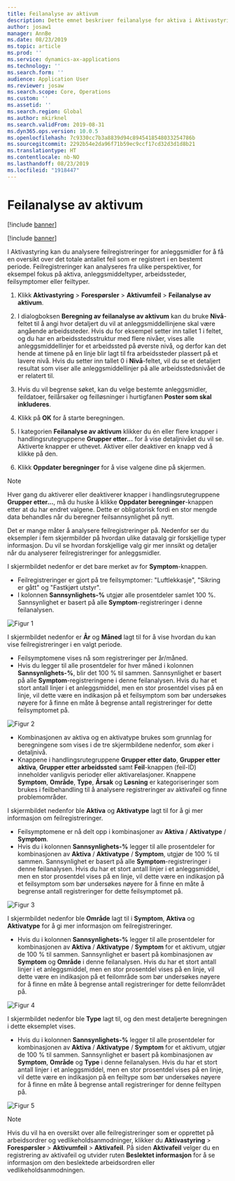 ```yaml
---
title: Feilanalyse av aktivum
description: Dette emnet beskriver feilanalyse for aktiva i Aktivastyring.
author: josaw1
manager: AnnBe
ms.date: 08/23/2019
ms.topic: article
ms.prod: ''
ms.service: dynamics-ax-applications
ms.technology: ''
ms.search.form: ''
audience: Application User
ms.reviewer: josaw
ms.search.scope: Core, Operations
ms.custom: ''
ms.assetid: ''
ms.search.region: Global
ms.author: mkirknel
ms.search.validFrom: 2019-08-31
ms.dyn365.ops.version: 10.0.5
ms.openlocfilehash: 7c9330cc7b3a8839d94c8945418548033254786b
ms.sourcegitcommit: 2292b54e2da96f71b59ec9ccf17cd32d3d1d8b21
ms.translationtype: HT
ms.contentlocale: nb-NO
ms.lasthandoff: 08/23/2019
ms.locfileid: "1918447"
---
```

# <a name="asset-fault-analysis"></a>Feilanalyse av aktivum

[!include [banner](../../includes/banner.md)]

[!include [banner](../../includes/preview-banner.md)]

I Aktivastyring kan du analysere feilregistreringer for anleggsmidler for å få en oversikt over det totale antallet feil som er registrert i en bestemt periode. Feilregistreringer kan analyseres fra ulike perspektiver, for eksempel fokus på aktiva, anleggsmiddeltyper, arbeidssteder, feilsymptomer eller feiltyper.

1. Klikk **Aktivastyring** > **Forespørsler** > **Aktivumfeil** > **Feilanalyse av aktivum**.

2. I dialogboksen **Beregning av feilanalyse av aktivum** kan du bruke **Nivå**-feltet til å angi hvor detaljert du vil at anleggsmiddellinjene skal være angående arbeidssteder. Hvis du for eksempel setter inn tallet 1 i feltet, og du har en arbeidsstedsstruktur med flere nivåer, vises alle anleggsmiddellinjer for et arbeidssted på øverste nivå, og derfor kan det hende at timene på en linje blir lagt til fra arbeidssteder plassert på et lavere nivå. Hvis du setter inn tallet 0 i **Nivå**-feltet, vil du se et detaljert resultat som viser alle anleggsmiddellinjer på alle arbeidsstedsnivået de er relatert til.

3. Hvis du vil begrense søket, kan du velge bestemte anleggsmidler, feildatoer, feilårsaker og feilløsninger i hurtigfanen **Poster som skal inkluderes**.

4. Klikk på **OK** for å starte beregningen.

5. I kategorien **Feilanalyse av aktivum** klikker du én eller flere knapper i handlingsrutegruppene **Grupper etter...** for å vise detaljnivået du vil se. Aktiverte knapper er uthevet. Aktiver eller deaktiver en knapp ved å klikke på den.

6. Klikk **Oppdater beregninger** for å vise valgene dine på skjermen. 

>[!NOTE]
>Hver gang du aktiverer eller deaktiverer knapper i handlingsrutegruppene **Grupper etter...**, må du huske å klikke **Oppdater beregninger**-knappen etter at du har endret valgene. Dette er obligatorisk fordi en stor mengde data behandles når du beregner feilsannsynlighet på nytt.

Det er mange måter å analysere feilregistreringer på. Nedenfor ser du eksempler i fem skjermbilder på hvordan ulike datavalg gir forskjellige typer informasjon. Du vil se hvordan forskjellige valg gir mer innsikt og detaljer når du analyserer feilregistreringer for anleggsmidler.

I skjermbildet nedenfor er det bare merket av for **Symptom**-knappen.

- Feilregistreringer er gjort på tre feilsymptomer: "Luftlekkasje", "Sikring er gått" og "Fastkjørt utstyr".  
- I kolonnen **Sannsynlighets-%** utgjør alle prosentdeler samlet 100 %. Sannsynlighet er basert på alle **Symptom**-registreringer i denne feilanalysen.

![Figur 1](media/06-controlling-and-reporting.png)


I skjermbildet nedenfor er **År** og **Måned** lagt til for å vise hvordan du kan vise feilregistreringer i en valgt periode.

- Feilsymptomene vises nå som registreringer per år/måned.  
- Hvis du legger til alle prosentdeler for hver måned i kolonnen **Sannsynlighets-%**, blir det 100 % til sammen. Sannsynlighet er basert på alle **Symptom**-registreringene i denne feilanalysen. Hvis du har et stort antall linjer i et anleggsmiddel, men en stor prosentdel vises på en linje, vil dette være en indikasjon på et feilsymptom som bør undersøkes nøyere for å finne en måte å begrense antall registreringer for dette feilsymptomet på.

![Figur 2](media/07-controlling-and-reporting.png)


- Kombinasjonen av aktiva og en aktivatype brukes som grunnlag for beregningene som vises i de tre skjermbildene nedenfor, som øker i detaljnivå.  
- Knappene i handlingsrutegruppene **Grupper etter dato**, **Grupper etter aktiva**, **Grupper etter arbeidssted** samt **Feil**-knappen (feil-ID) inneholder vanligvis perioder eller aktivarelasjoner. Knappene **Symptom**, **Område**, **Type**, **Årsak** og **Løsning** er kategoriseringer som brukes i feilbehandling til å analysere registreringer av aktivafeil og finne problemområder.  

I skjermbildet nedenfor ble **Aktiva** og **Aktivatype** lagt til for å gi mer informasjon om feilregistreringer.

- Feilsymptomene er nå delt opp i kombinasjoner av **Aktiva** / **Aktivatype** / **Symptom**.  
- Hvis du i kolonnen **Sannsynlighets-%** legger til alle prosentdeler for kombinasjonen av **Aktiva** / **Aktivatype** / **Symptom**, utgjør de 100 % til sammen. Sannsynlighet er basert på alle **Symptom**-registreringer i denne feilanalysen. Hvis du har et stort antall linjer i et anleggsmiddel, men en stor prosentdel vises på en linje, vil dette være en indikasjon på et feilsymptom som bør undersøkes nøyere for å finne en måte å begrense antall registreringer for dette feilsymptomet på.

![Figur 3](media/08-controlling-and-reporting.png)


I skjermbildet nedenfor ble **Område** lagt til i **Symptom**, **Aktiva** og **Aktivatype** for å gi mer informasjon om feilregistreringer.

- Hvis du i kolonnen **Sannsynlighets-%** legger til alle prosentdeler for kombinasjonen av **Aktiva** / **Aktivatype** / **Symptom** for et aktivum, utgjør de 100 % til sammen. Sannsynlighet er basert på kombinasjonen av **Symptom** og **Område** i denne feilanalysen. Hvis du har et stort antall linjer i et anleggsmiddel, men en stor prosentdel vises på en linje, vil dette være en indikasjon på et feilområde som bør undersøkes nøyere for å finne en måte å begrense antall registreringer for dette feilområdet på.  

![Figur 4](media/09-controlling-and-reporting.png)


I skjermbildet nedenfor ble **Type** lagt til, og den mest detaljerte beregningen i dette eksemplet vises.
 
- Hvis du i kolonnen **Sannsynlighets-%** legger til alle prosentdeler for kombinasjonen av **Aktiva** / **Aktivatype** / **Symptom** for et aktivum, utgjør de 100 % til sammen. Sannsynlighet er basert på kombinasjonen av **Symptom**, **Område** og **Type** i denne feilanalysen. Hvis du har et stort antall linjer i et anleggsmiddel, men en stor prosentdel vises på en linje, vil dette være en indikasjon på en feiltype som bør undersøkes nøyere for å finne en måte å begrense antall registreringer for denne feiltypen på.

![Figur 5](media/10-controlling-and-reporting.png)


>[!NOTE]
>Hvis du vil ha en oversikt over alle feilregistreringer som er opprettet på arbeidsordrer og vedlikeholdsanmodninger, klikker du **Aktivastyring** > **Forespørsler** > **Aktivumfeil** > **Aktivafeil**. På siden **Aktivafeil** velger du en registrering av aktivafeil og utvider ruten **Beslektet informasjon** for å se informasjon om den beslektede arbeidsordren eller vedlikeholdsanmodningen.

